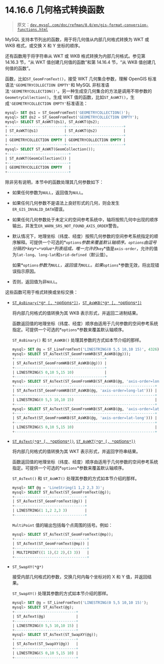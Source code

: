 # 14.16.6 几何格式转换函数

> 原文：[`dev.mysql.com/doc/refman/8.0/en/gis-format-conversion-functions.html`](https://dev.mysql.com/doc/refman/8.0/en/gis-format-conversion-functions.html)

MySQL 支持本节列出的函数，用于将几何值从内部几何格式转换为 WKT 或 WKB 格式，或交换 X 和 Y 坐标的顺序。

还有函数用于将字符串从 WKT 或 WKB 格式转换为内部几何格式。参见第 14.16.3 节，“从 WKT 值创建几何值的函数”和第 14.16.4 节，“从 WKB 值创建几何值的函数”。

函数，比如`ST_GeomFromText()`，接受 WKT 几何集合参数，理解 OpenGIS 标准语法`'GEOMETRYCOLLECTION EMPTY'`和 MySQL 非标准语法`'GEOMETRYCOLLECTION()'`。另一种生成空几何集合的方法是调用不带参数的`GeometryCollection()`。生成 WKT 值的函数，比如`ST_AsWKT()`，生成`'GEOMETRYCOLLECTION EMPTY'`标准语法：

```sql
mysql> SET @s1 = ST_GeomFromText('GEOMETRYCOLLECTION()');
mysql> SET @s2 = ST_GeomFromText('GEOMETRYCOLLECTION EMPTY');
mysql> SELECT ST_AsWKT(@s1), ST_AsWKT(@s2);
+--------------------------+--------------------------+
| ST_AsWKT(@s1)            | ST_AsWKT(@s2)            |
+--------------------------+--------------------------+
| GEOMETRYCOLLECTION EMPTY | GEOMETRYCOLLECTION EMPTY |
+--------------------------+--------------------------+
mysql> SELECT ST_AsWKT(GeomCollection());
+----------------------------+
| ST_AsWKT(GeomCollection()) |
+----------------------------+
| GEOMETRYCOLLECTION EMPTY   |
+----------------------------+
```

除非另有说明，本节中的函数处理其几何参数如下：

+   如果任何参数为`NULL`，返回值为`NULL`。

+   如果任何几何参数不是语法上良好形式的几何，则会发生`ER_GIS_INVALID_DATA`错误。

+   如果任何几何参数处于未定义的空间参考系统中，轴将按照几何中出现的顺序输出，并发生`ER_WARN_SRS_NOT_FOUND_AXIS_ORDER`警告。

+   默认情况下，地理坐标（纬度、经度）按照几何参数的空间参考系统指定的顺序解释。可提供一个可选的*`options`*参数来覆盖默认轴顺序。`options`由逗号分隔的`*`key`*=*`value`*`列表组成。唯一允许的*`key`*值是`axis-order`，允许的值为`lat-long`、`long-lat`和`srid-defined`（默认值）。

    如果*`options`*参数为`NULL`，返回值为`NULL`。如果*`options`*参数无效，将出现错误指示原因。

+   否则，返回值为非`NULL`。

这些函数可用于格式转换或坐标交换：

+   [`ST_AsBinary(*`g`* [, *`options`*])`](gis-format-conversion-functions.html#function_st-asbinary)，[`ST_AsWKB(*`g`* [, *`options`*])`](gis-format-conversion-functions.html#function_st-asbinary)

    将内部几何格式的值转换为其 WKB 表示形式，并返回二进制结果。

    函数返回值的地理坐标（纬度、经度）顺序由适用于几何参数的空间参考系统指定。可提供一个可选的*`options`*参数来覆盖默认轴顺序。

    `ST_AsBinary()` 和 `ST_AsWKB()` 处理其参数的方式如本节介绍的那样。

    ```sql
    mysql> SET @g = ST_LineFromText('LINESTRING(0 5,5 10,10 15)', 4326);
    mysql> SELECT ST_AsText(ST_GeomFromWKB(ST_AsWKB(@g)));
    +-----------------------------------------+
    | ST_AsText(ST_GeomFromWKB(ST_AsWKB(@g))) |
    +-----------------------------------------+
    | LINESTRING(5 0,10 5,15 10)              |
    +-----------------------------------------+
    mysql> SELECT ST_AsText(ST_GeomFromWKB(ST_AsWKB(@g, 'axis-order=long-lat')));
    +----------------------------------------------------------------+
    | ST_AsText(ST_GeomFromWKB(ST_AsWKB(@g, 'axis-order=long-lat'))) |
    +----------------------------------------------------------------+
    | LINESTRING(0 5,5 10,10 15)                                     |
    +----------------------------------------------------------------+
    mysql> SELECT ST_AsText(ST_GeomFromWKB(ST_AsWKB(@g, 'axis-order=lat-long')));
    +----------------------------------------------------------------+
    | ST_AsText(ST_GeomFromWKB(ST_AsWKB(@g, 'axis-order=lat-long'))) |
    +----------------------------------------------------------------+
    | LINESTRING(5 0,10 5,15 10)                                     |
    +----------------------------------------------------------------+
    ```

+   [`ST_AsText(*`g`* [, *`options`*])`](gis-format-conversion-functions.html#function_st-astext), [`ST_AsWKT(*`g`* [, *`options`*])`](gis-format-conversion-functions.html#function_st-astext)

    将内部几何格式的值转换为其 WKT 表示形式，并返回字符串结果。

    函数返回值的地理坐标（纬度、经度）顺序由适用于几何参数的空间参考系统指定。可提供一个可选的*`options`*参数来覆盖默认轴顺序。

    `ST_AsText()` 和 `ST_AsWKT()` 处理其参数的方式如本节介绍的那样。

    ```sql
    mysql> SET @g = 'LineString(1 1,2 2,3 3)';
    mysql> SELECT ST_AsText(ST_GeomFromText(@g));
    +--------------------------------+
    | ST_AsText(ST_GeomFromText(@g)) |
    +--------------------------------+
    | LINESTRING(1 1,2 2,3 3)        |
    +--------------------------------+
    ```

    `MultiPoint` 值的输出包括每个点周围的括号。例如：

    ```sql
    mysql> SELECT ST_AsText(ST_GeomFromText(@mp));
    +---------------------------------+
    | ST_AsText(ST_GeomFromText(@mp)) |
    +---------------------------------+
    | MULTIPOINT((1 1),(2 2),(3 3))   |
    +---------------------------------+
    ```

+   `ST_SwapXY(*`g`*)`

    接受内部几何格式的参数，交换几何内每个坐标对的 X 和 Y 值，并返回结果。

    `ST_SwapXY()` 处理其参数的方式如本节介绍的那样。

    ```sql
    mysql> SET @g = ST_LineFromText('LINESTRING(0 5,5 10,10 15)');
    mysql> SELECT ST_AsText(@g);
    +----------------------------+
    | ST_AsText(@g)              |
    +----------------------------+
    | LINESTRING(0 5,5 10,10 15) |
    +----------------------------+
    mysql> SELECT ST_AsText(ST_SwapXY(@g));
    +----------------------------+
    | ST_AsText(ST_SwapXY(@g))   |
    +----------------------------+
    | LINESTRING(5 0,10 5,15 10) |
    +----------------------------+
    ```
